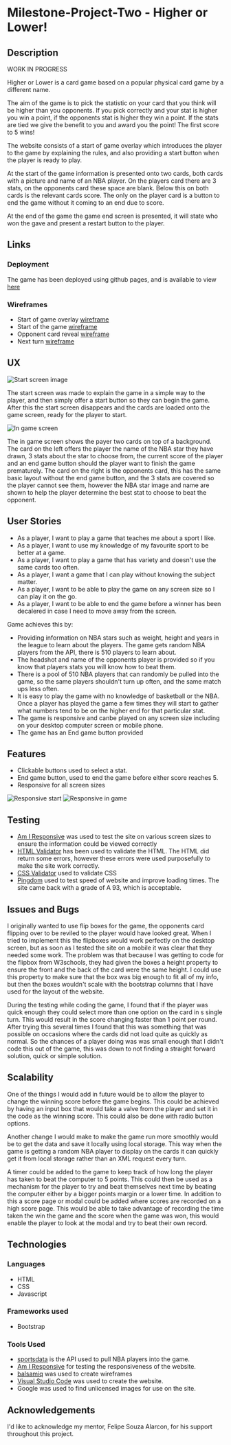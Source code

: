 # Milestone-Project-Two - Higher or Lower!

## Description

WORK IN PROGRESS

Higher or Lower is a card game based on a popular physical card game by a different name.

The aim of the game is to pick the statistic on your card that you think will be higher than you opponents. If you pick correctly and your stat is higher you win a point, if the opponents stat is higher they win a point. If the stats are tied we give the benefit to you and award you the point! The first score to 5 wins!

The website consists of a start of game overlay which introduces the player to the game by explaining the rules, and also providing a start button when the player is ready to play.

At the start of the game information is presented onto two cards, both cards with a picture and name of an NBA player. On the players card there are 3 stats, on the opponents card these space are blank. Below this on both cards is the relevant cards score. The only on the player card is a button to end the game without it coming to an end due to score.

At the end of the game the game end screen is presented, it will state who won the gave and present a restart button to the player.

## Links

### Deployment

The game has been deployed using github pages, and is available to view [here](https://shaunward.github.io/Milestone-Project-Two/)

### Wireframes

- Start of game overlay [wireframe](https://github.com/ShaunWard/Milestone-Project-Two/blob/master/assets/Game%20Start%20Page.png?raw=true)
- Start of the game [wireframe](https://github.com/ShaunWard/Milestone-Project-Two/blob/master/assets/Game%20-%20your%20turn.png?raw=true)
- Opponent card reveal [wireframe](https://github.com/ShaunWard/Milestone-Project-Two/blob/master/assets/Game%20-%20computer%20reveal.png?raw=true)
- Next turn [wireframe](https://github.com/ShaunWard/Milestone-Project-Two/blob/master/assets/Next%20turn.png?raw=true)

## UX

![Start screen image](https://github.com/ShaunWard/Milestone-Project-Two/blob/master/assets/Start-screen.png?raw=true)

The start screen was made to explain the game in a simple way to the player, and then simply offer a start button so they can begin the game. After this the start screen disappears and the cards are loaded onto the game screen, ready for the player to start.

![In game screen](https://github.com/ShaunWard/Milestone-Project-Two/blob/master/assets/In_game.png?raw=true)

The in game screen shows the payer two cards on top of a background. The card on the left offers the player the name of the NBA star they have drawn, 3 stats about the star to choose from, the current score of the player and an end game button should the player want to finish the game prematurely. The card on the right is the opponents card, this has the same basic layout without the end game button, and the 3 stats are covered so the player cannot see them, however the NBA star image and name are shown to help the player determine the best stat to choose to beat the opponent.

## User Stories

- As a player, I want to play a game that teaches me about a sport I like.
- As a player, I want to use my knowledge of my favourite sport to be better at a game.
- As a player, I want to play a game that has variety and doesn't use the same cards too often.
- As a player, I want a game that I can play without knowing the subject matter.
- As a player, I want to be able to play the game on any screen size so I can play it on the go.
- As a player, I want to be able to end the game before a winner has been decalered in case I need to move away from the screen.


Game achieves this by:

- Providing information on NBA stars such as weight, height and years in the league to learn about the players. The game gets random NBA players from the API, there is 510 players to learn about.
- The headshot and name of the opponents player is provided so if you know that players stats you will know how to beat them.
- There is a pool of 510 NBA players that can randomly be pulled into the game, so the same players shouldn't turn up often, and the same match ups less often.
- It is easy to play the game with no knowledge of basketball or the NBA. Once a player has played the game a few times they will start to gather what numbers tend to be on the higher end for that particular stat.
- The game is responsive and canbe played on any screen size including on your desktop computer screen or mobile phone.
- The game has an End game button provided 

## Features

- Clickable buttons used to select a stat.
- End game button, used to end the game before either score reaches 5.
- Responsive for all screen sizes

![Responsive start](https://github.com/ShaunWard/Milestone-Project-Two/blob/master/assets/responsive_start.png?raw=true)
![Responsive in game](https://github.com/ShaunWard/Milestone-Project-Two/blob/master/assets/responsive_in_game.png?raw=true)

## Testing

- [Am I Responsive](http://ami.responsivedesign.is/) was used to test the site on various screen sizes to ensure the information could be viewed correctly
- [HTML Validator](https://validator.w3.org/) has been used to validate the HTML. The HTML did return some errors, however these errors were used purposefully to make the site work correctly.
- [CSS Validator](https://jigsaw.w3.org/css-validator/) used to validate CSS
- [Pingdom](https://tools.pingdom.com/#5ca554057c800000) used to test speed of website and improve loading times. The site came back with a grade of A 93, which is acceptable.

## Issues and Bugs

I originally wanted to use flip boxes for the game, the opponents card flipping over to be reviled to the player would have looked great. When I tried to implement this the flipboxes would work perfectly on the desktop screen, but as soon as I tested the site on a mobile it was clear that they needed some work.
The problem was that because I was getting to code for the flipbox from W3schools, they had given the boxes a height property to ensure the front and the back of the card were the same height. I could use this property to make sure that the box was big enough to fit all of my info, but then the boxes wouldn't scale with the bootstrap columns that I have used for the layout of the website.

During the testing while coding the game, I found that if the player was quick enough they could select more than one option on the card in s single turn. This would result in the score changing faster than 1 point per round. After trying this several times I found that this was something that was possible on occasions where the cards did not load quite as quickly as normal. So the chances of a player doing was was small enough that I didn't code this out of the game, this was down to not finding a straight forward solution, quick or simple solution.

## Scalability

One of the things I would add in future would be to allow the player to change the winning score before the game begins. This could be achieved by having an input box that would take a valve from the player and set it in the code as the winning score. This could also be done with radio button options.

Another change I would make to make the game run more smoothly would be to get the data and save it locally using local storage. This way when the game is getting a random NBA player to display on the cards it can quickly get it from local storage rather than an XML request every turn.

A timer could be added to the game to keep track of how long the player has taken to beat the computer to 5 points. This could then be used as a mechanism for the player to try and beat themselves next time by beating the computer either by a bigger points margin or a lower time.
In addition to this a score page or modal could be added where scores are recorded on a high score page. This would be able to take advantage of recording the time taken the win the game and the score when the game was won, this would enable the player to look at the modal and try to beat their own record.

## Technologies

### Languages

- HTML
- CSS
- Javascript

### Frameworks used

- Bootstrap

### Tools Used

- [sportsdata](https://sportsdata.io/) is the API used to pull NBA players into the game.
- [Am I Responsive](http://ami.responsivedesign.is/) for testing the responsiveness of the website.
- [balsamiq](https://balsamiq.com/) was used to create wireframes
- [Visual Studio Code](https://code.visualstudio.com/) was used to create the website.
- Google was used to find unlicensed images for use on the site.

## Acknowledgements

I'd like to acknowledge my mentor, Felipe Souza Alarcon, for his support throughout this project.
